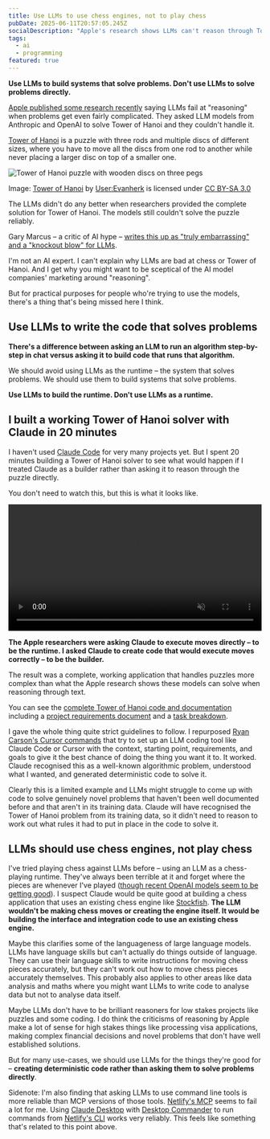 ```yaml
---
title: Use LLMs to use chess engines, not to play chess
pubDate: 2025-06-11T20:57:05.245Z
socialDescription: "Apple's research shows LLMs can't reason through Tower of Hanoi - but maybe that's not what we should be asking them to do"
tags:
  - ai
  - programming
featured: true
---
```


**Use LLMs to build systems that solve problems. Don't use LLMs to solve problems directly.**

[Apple published some research recently](https://machinelearning.apple.com/research/illusion-of-thinking) saying LLMs fail at "reasoning" when problems get even fairly complicated. They asked LLM models from Anthropic and OpenAI to solve Tower of Hanoi and they couldn't handle it.

[Tower of Hanoi](https://en.wikipedia.org/wiki/Tower_of_Hanoi) is a puzzle with three rods and multiple discs of different sizes, where you have to move all the discs from one rod to another while never placing a larger disc on top of a smaller one.

![Tower of Hanoi puzzle with wooden discs on three pegs](@/images/tower-of-hanoi.jpeg)

<p class="text-sm -mt-8">Image: <a href="https://commons.wikimedia.org/wiki/File:Tower_of_Hanoi.jpeg">Tower of Hanoi</a> by <a href="https://commons.wikimedia.org/wiki/User:Evanherk">User:Evanherk</a> is licensed under <a href="https://creativecommons.org/licenses/by-sa/3.0/">CC BY-SA 3.0</a></p>

The LLMs didn't do any better when researchers provided the complete solution for Tower of Hanoi. The models still couldn't solve the puzzle reliably.

Gary Marcus – a critic of AI hype – [writes this up as "truly embarrassing" and a "knockout blow" for LLMs](https://garymarcus.substack.com/p/a-knockout-blow-for-llms).

I'm not an AI expert. I can't explain why LLMs are bad at chess or Tower of Hanoi. And I get why you might want to be sceptical of the AI model companies' marketing around "reasoning".

But for practical purposes for people who're trying to use the models, there's a thing that's being missed here I think.

## Use LLMs to write the code that solves problems

**There's a difference between asking an LLM to run an algorithm step-by-step in chat versus asking it to build code that runs that algorithm.**

We should avoid using LLMs as the runtime – the system that solves problems. We should use them to build systems that solve problems.

**Use LLMs to build the runtime. Don't use LLMs as a runtime.**

## I built a working Tower of Hanoi solver with Claude in 20 minutes

I haven't used [Claude Code](https://www.anthropic.com/claude-code) for very many projects yet. But I spent 20 minutes building a Tower of Hanoi solver to see what would happen if I treated Claude as a builder rather than asking it to reason through the puzzle directly.

You don't need to watch this, but this is what it looks like.

<div class="w-9/12 mx-auto">
<video controls width="100%" muted>
 <source src="/files/tower-of-hanoi/tower-of-hanoi-screenrecording.mp4" type="video/mp4">
 <p>Screen recording of an app solving Tower of Hanoi with 3 starting pieces then with 8 starting pieces</p>
</video>
</div>

**The Apple researchers were asking Claude to execute moves directly – to be the runtime. I asked Claude to create code that would execute moves correctly – to be the builder.**

The result was a complete, working application that handles puzzles more complex than what the Apple research shows these models can solve when reasoning through text.

You can see the [complete Tower of Hanoi code and documentation](https://github.com/edjw/tower-of-hanoi-py-claude) including a [project requirements document](https://github.com/edjw/tower-of-hanoi-py-claude/blob/main/docs/prd-tower-of-hanoi-visual-solver.md) and a [task breakdown](https://github.com/edjw/tower-of-hanoi-py-claude/blob/main/docs/tasks-prd-tower-of-hanoi-visual-solver.md).

I gave the whole thing quite strict guidelines to follow. I repurposed [Ryan Carson's Cursor commands](https://github.com/snarktank/ai-dev-tasks) that try to set up an LLM coding tool like Claude Code or Cursor with the context, starting point, requirements, and goals to give it the best chance of doing the thing you want it to. It worked. Claude recognised this as a well-known algorithmic problem, understood what I wanted, and generated deterministic code to solve it.

Clearly this is a limited example and LLMs might struggle to come up with code to solve genuinely novel problems that haven't been well documented before and that aren't in its training data. Claude will have recognised the Tower of Hanoi problem from its training data, so it didn't need to reason to work out what rules it had to put in place in the code to solve it.

## LLMs should use chess engines, not play chess

I've tried playing chess against LLMs before – using an LLM as a chess-playing runtime. They've always been terrible at it and forget where the pieces are whenever I've played ([though recent OpenAI models seem to be getting good](https://maxim-saplin.github.io/llm_chess)). I suspect Claude would be quite good at building a chess application that uses an existing chess engine like [Stockfish](<https://en.wikipedia.org/wiki/Stockfish_(chess)>). **The LLM wouldn't be making chess moves or creating the engine itself. It would be building the interface and integration code to use an existing chess engine.**

Maybe this clarifies some of the languageness of large language models. LLMs have language skills but can't actually do things outside of language. They can use their language skills to write instructions for moving chess pieces accurately, but they can't work out how to move chess pieces accurately themselves. This probably also applies to other areas like data analysis and maths where you might want LLMs to write code to analyse data but not to analyse data itself.

Maybe LLMs don't have to be brilliant reasoners for low stakes projects like puzzles and some coding. I do think the criticisms of reasoning by Apple make a lot of sense for high stakes things like processing visa applications, making complex financial decisions and novel problems that don't have well established solutions.

But for many use-cases, we should use LLMs for the things they're good for – **creating deterministic code rather than asking them to solve problems directly**.

Sidenote: I'm also finding that asking LLMs to use command line tools is more reliable than MCP versions of those tools. [Netlify's MCP](https://docs.netlify.com/welcome/build-with-ai/netlify-mcp-server/) seems to fail a lot for me. Using [Claude Desktop](https://claude.ai/download) with [Desktop Commander](https://github.com/wonderwhy-er/DesktopCommanderMCP) to run commands from [Netlify's CLI](https://docs.netlify.com/cli/get-started/) works very reliably. This feels like something that's related to this point above.
